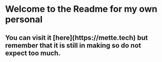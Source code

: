 <h1>Welcome to the Readme for my own personal 

<h2>You can visit it [here](https://mette.tech) but remember that it is still in making so do not expect too much. 



